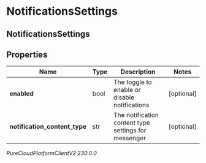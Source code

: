# NotificationsSettings

## NotificationsSettings

## Properties

|Name | Type | Description | Notes|
|------------ | ------------- | ------------- | -------------|
| **enabled** | bool | The toggle to enable or disable notifications | [optional] |
| **notification_content_type** | str | The notification content type settings for messenger | [optional] |



_PureCloudPlatformClientV2 230.0.0_
